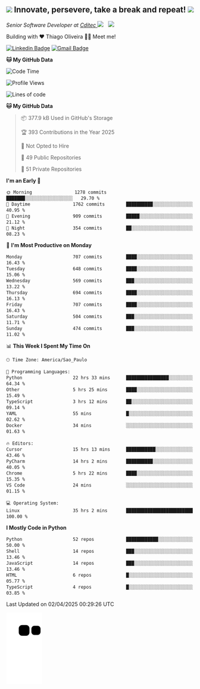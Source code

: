 <h2><img src="https://emojis.slackmojis.com/emojis/images/1531849430/4246/blob-sunglasses.gif?1531849430" width="30"/> Innovate, persevere, take a break and repeat! <img src="https://media.giphy.com/media/12oufCB0MyZ1Go/giphy.gif" width="50"></h2>
<img align='right' src="https://media.giphy.com/media/M9gbBd9nbDrOTu1Mqx/giphy.gif" width="230">
<p><em>Senior Software Developer at <a href="https://www.cditec.com.br/">Cditec
</a><img src="https://media.giphy.com/media/WUlplcMpOCEmTGBtBW/giphy.gif" width="30"> 
</em></p>



Building with ❤️ Thiago Oliveira 👋🏽 Meet me!

[![Linkedin Badge](https://img.shields.io/badge/-Thiago-blue?style=flat-square&logo=Linkedin&logoColor=white&link=https://www.linkedin.com/in/tgmarinho/)](https://www.linkedin.com/in/thiagoceconelo/) 
[![Gmail Badge](https://img.shields.io/badge/-thiceconelo@gmail.com-c14438?style=flat-square&logo=Gmail&logoColor=white&link=mailto:thiceconelo@gmail.com)](mailto:thiceconelo@gmail.com)

</em></p>

<!-- <span style="height ">
![Anurag's GitHub stats](https://github-readme-stats.vercel.app/api?username=arthurspk&show_icons=true&theme=tokyonight)
</span> -->

**🐱 My GitHub Data** 
<!--START_SECTION:waka-->
![Code Time](http://img.shields.io/badge/Code%20Time-2%2C910%20hrs%2048%20mins-blue)

![Profile Views](http://img.shields.io/badge/Profile%20Views-4-blue)

![Lines of code](https://img.shields.io/badge/From%20Hello%20World%20I%27ve%20Written-6.1%20million%20lines%20of%20code-blue)

**🐱 My GitHub Data** 

> 📦 377.9 kB Used in GitHub's Storage 
 > 
> 🏆 393 Contributions in the Year 2025
 > 
> 🚫 Not Opted to Hire
 > 
> 📜 49 Public Repositories 
 > 
> 🔑 51 Private Repositories 
 > 
**I'm an Early 🐤** 

```text
🌞 Morning                1278 commits        ███████░░░░░░░░░░░░░░░░░░   29.70 % 
🌆 Daytime                1762 commits        ██████████░░░░░░░░░░░░░░░   40.95 % 
🌃 Evening                909 commits         █████░░░░░░░░░░░░░░░░░░░░   21.12 % 
🌙 Night                  354 commits         ██░░░░░░░░░░░░░░░░░░░░░░░   08.23 % 
```
📅 **I'm Most Productive on Monday** 

```text
Monday                   707 commits         ████░░░░░░░░░░░░░░░░░░░░░   16.43 % 
Tuesday                  648 commits         ████░░░░░░░░░░░░░░░░░░░░░   15.06 % 
Wednesday                569 commits         ███░░░░░░░░░░░░░░░░░░░░░░   13.22 % 
Thursday                 694 commits         ████░░░░░░░░░░░░░░░░░░░░░   16.13 % 
Friday                   707 commits         ████░░░░░░░░░░░░░░░░░░░░░   16.43 % 
Saturday                 504 commits         ███░░░░░░░░░░░░░░░░░░░░░░   11.71 % 
Sunday                   474 commits         ███░░░░░░░░░░░░░░░░░░░░░░   11.02 % 
```


📊 **This Week I Spent My Time On** 

```text
🕑︎ Time Zone: America/Sao_Paulo

💬 Programming Languages: 
Python                   22 hrs 33 mins      ████████████████░░░░░░░░░   64.34 % 
Other                    5 hrs 25 mins       ████░░░░░░░░░░░░░░░░░░░░░   15.49 % 
TypeScript               3 hrs 12 mins       ██░░░░░░░░░░░░░░░░░░░░░░░   09.14 % 
YAML                     55 mins             █░░░░░░░░░░░░░░░░░░░░░░░░   02.62 % 
Docker                   34 mins             ░░░░░░░░░░░░░░░░░░░░░░░░░   01.63 % 

🔥 Editors: 
Cursor                   15 hrs 13 mins      ███████████░░░░░░░░░░░░░░   43.46 % 
PyCharm                  14 hrs 2 mins       ██████████░░░░░░░░░░░░░░░   40.05 % 
Chrome                   5 hrs 22 mins       ████░░░░░░░░░░░░░░░░░░░░░   15.35 % 
VS Code                  24 mins             ░░░░░░░░░░░░░░░░░░░░░░░░░   01.15 % 

💻 Operating System: 
Linux                    35 hrs 2 mins       █████████████████████████   100.00 % 
```

**I Mostly Code in Python** 

```text
Python                   52 repos            ████████████░░░░░░░░░░░░░   50.00 % 
Shell                    14 repos            ███░░░░░░░░░░░░░░░░░░░░░░   13.46 % 
JavaScript               14 repos            ███░░░░░░░░░░░░░░░░░░░░░░   13.46 % 
HTML                     6 repos             █░░░░░░░░░░░░░░░░░░░░░░░░   05.77 % 
TypeScript               4 repos             █░░░░░░░░░░░░░░░░░░░░░░░░   03.85 % 
```




 Last Updated on 02/04/2025 00:29:26 UTC
<!--END_SECTION:waka-->

![Snake animation](https://github.com/rafaballerini/rafaballerini/blob/output/github-contribution-grid-snake.svg)


<!---
ceconelo/ceconelo is a ✨ special ✨ repository because its `README.md` (this file) appears on your GitHub profile.
You can click the Preview link to take a look at your changes.
--->
